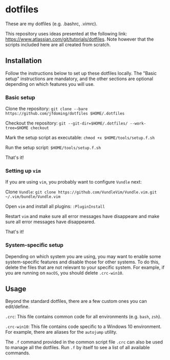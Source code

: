 # dotfiles
These are my dotfiles (e.g. .bashrc, .vimrc).

This repository uses ideas presented at the following link: https://www.atlassian.com/git/tutorials/dotfiles. Note however that the scripts included here are all created from scratch.

## Installation

Follow the instructions below to set up these dotfiles locally. The "Basic setup" instructions are mandatory, and the other sections are optional depending on which features you will use.

### Basic setup

Clone the repository: `git clone --bare https://github.com/jfdoming/dotfiles $HOME/.dotfiles`

Checkout the repository: `git --git-dir=$HOME/.dotfiles/ --work-tree=$HOME checkout`

Mark the setup script as executable: `chmod +x $HOME/tools/setup.f.sh`

Run the setup script: `$HOME/tools/setup.f.sh`

That's it!

### Setting up `vim`

If you are using `vim`, you probably want to configure `Vundle` next:

Clone `Vundle`: `git clone https://github.com/VundleVim/Vundle.vim.git ~/.vim/bundle/Vundle.vim`

Open `vim` and install all plugins: `:PluginInstall`

Restart `vim` and make sure all error messages have disappeare and make sure all error messages have disappeared.

That's it!

### System-specific setup

Depending on which system you are using, you may want to enable some system-specific features and disable those for other systems. To do this, delete the files that are not relevant to your specific system. For example, if you are running on `macOS`, you should delete `.crc-win10`.

## Usage
Beyond the standard dotfiles, there are a few custom ones you can edit/define.

`.crc`: This file contains common code for all environments (e.g. `bash`, `zsh`).

`.crc-win10`: This file contains code specific to a Windows 10 environment. For example, there are aliases for the `autojump` utility.

The `.f` command provided in the common script file `.crc` can also be used to manage all the dotfiles. Run `.f` by itself to see a list of all available commands.

